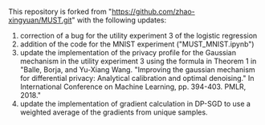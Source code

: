 This repository is forked from "https://github.com/zhao-xingyuan/MUST.git" with the following updates:
1. correction of a bug for the utility experiment 3 of the logistic regression
2. addition of the code for the MNIST experiment ("MUST_MNIST.ipynb")
3. update the implementation of the privacy profile for the Gaussian mechanism in the utility experiment 3 using the formula in Theorem 1 in "Balle, Borja, and Yu-Xiang Wang. "Improving the gaussian mechanism for differential privacy: Analytical calibration and optimal denoising." In International Conference on Machine Learning, pp. 394-403. PMLR, 2018."
4. update the implementation of gradient calculation in DP-SGD to use a weighted average of the gradients from unique samples.




